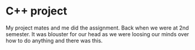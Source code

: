 # C++ project

My project mates and me did the assignment. Back when we were at 2nd semester. It was blouster for our head as we were loosing our minds over how to do anything and there was this. 

